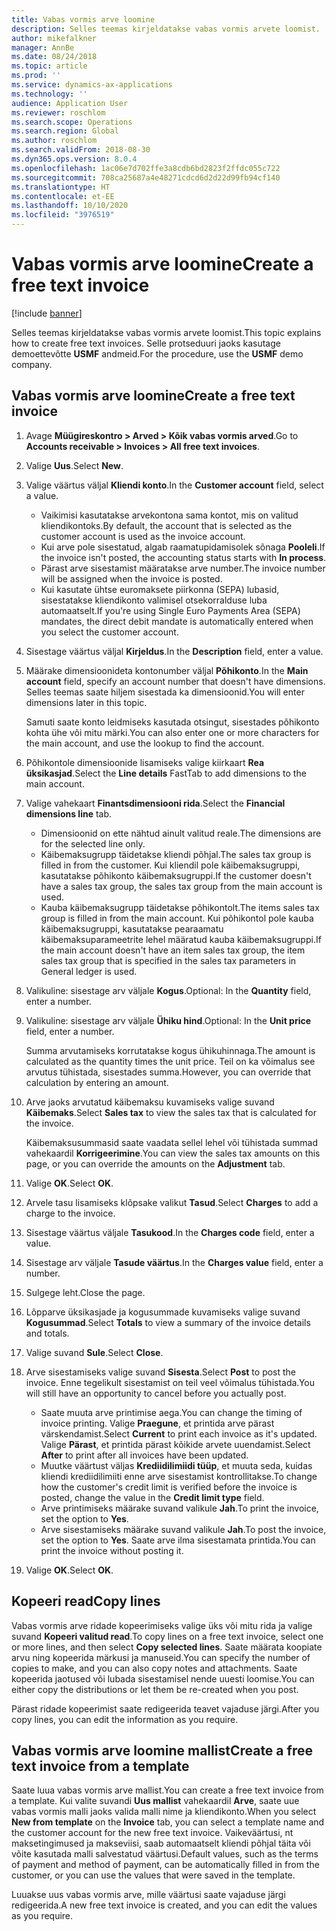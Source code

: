 ```yaml
---
title: Vabas vormis arve loomine
description: Selles teemas kirjeldatakse vabas vormis arvete loomist.
author: mikefalkner
manager: AnnBe
ms.date: 08/24/2018
ms.topic: article
ms.prod: ''
ms.service: dynamics-ax-applications
ms.technology: ''
audience: Application User
ms.reviewer: roschlom
ms.search.scope: Operations
ms.search.region: Global
ms.author: roschlom
ms.search.validFrom: 2018-08-30
ms.dyn365.ops.version: 8.0.4
ms.openlocfilehash: 1ac06e7d702ffe3a8cdb6bd2823f2ffdc055c722
ms.sourcegitcommit: 708ca25687a4e48271cdcd6d2d22d99fb94cf140
ms.translationtype: HT
ms.contentlocale: et-EE
ms.lasthandoff: 10/10/2020
ms.locfileid: "3976519"
---
```

# <a name="create-a-free-text-invoice"></a><span data-ttu-id="79b85-103">Vabas vormis arve loomine</span><span class="sxs-lookup"><span data-stu-id="79b85-103">Create a free text invoice</span></span>

[!include [banner](../includes/banner.md)]

<span data-ttu-id="79b85-104">Selles teemas kirjeldatakse vabas vormis arvete loomist.</span><span class="sxs-lookup"><span data-stu-id="79b85-104">This topic explains how to create free text invoices.</span></span> <span data-ttu-id="79b85-105">Selle protseduuri jaoks kasutage demoettevõtte **USMF** andmeid.</span><span class="sxs-lookup"><span data-stu-id="79b85-105">For the procedure, use the **USMF** demo company.</span></span>

## <a name="create-a-free-text-invoice"></a><span data-ttu-id="79b85-106">Vabas vormis arve loomine</span><span class="sxs-lookup"><span data-stu-id="79b85-106">Create a free text invoice</span></span>

1. <span data-ttu-id="79b85-107">Avage **Müügireskontro \> Arved \> Kõik vabas vormis arved**.</span><span class="sxs-lookup"><span data-stu-id="79b85-107">Go to **Accounts receivable \> Invoices \> All free text invoices**.</span></span>
2. <span data-ttu-id="79b85-108">Valige **Uus**.</span><span class="sxs-lookup"><span data-stu-id="79b85-108">Select **New**.</span></span>
3. <span data-ttu-id="79b85-109">Valige väärtus väljal **Kliendi konto**.</span><span class="sxs-lookup"><span data-stu-id="79b85-109">In the **Customer account** field, select a value.</span></span>

    * <span data-ttu-id="79b85-110">Vaikimisi kasutatakse arvekontona sama kontot, mis on valitud kliendikontoks.</span><span class="sxs-lookup"><span data-stu-id="79b85-110">By default, the account that is selected as the customer account is used as the invoice account.</span></span>
    * <span data-ttu-id="79b85-111">Kui arve pole sisestatud, algab raamatupidamisolek sõnaga **Pooleli**.</span><span class="sxs-lookup"><span data-stu-id="79b85-111">If the invoice isn't posted, the accounting status starts with **In process**.</span></span>
    * <span data-ttu-id="79b85-112">Pärast arve sisestamist määratakse arve number.</span><span class="sxs-lookup"><span data-stu-id="79b85-112">The invoice number will be assigned when the invoice is posted.</span></span>
    * <span data-ttu-id="79b85-113">Kui kasutate ühtse euromaksete piirkonna (SEPA) lubasid, sisestatakse kliendikonto valimisel otsekorralduse luba automaatselt.</span><span class="sxs-lookup"><span data-stu-id="79b85-113">If you're using Single Euro Payments Area (SEPA) mandates, the direct debit mandate is automatically entered when you select the customer account.</span></span>

4. <span data-ttu-id="79b85-114">Sisestage väärtus väljal **Kirjeldus**.</span><span class="sxs-lookup"><span data-stu-id="79b85-114">In the **Description** field, enter a value.</span></span>
5. <span data-ttu-id="79b85-115">Määrake dimensioonideta kontonumber väljal **Põhikonto**.</span><span class="sxs-lookup"><span data-stu-id="79b85-115">In the **Main account** field, specify an account number that doesn't have dimensions.</span></span> <span data-ttu-id="79b85-116">Selles teemas saate hiljem sisestada ka dimensioonid.</span><span class="sxs-lookup"><span data-stu-id="79b85-116">You will enter dimensions later in this topic.</span></span>

    <span data-ttu-id="79b85-117">Samuti saate konto leidmiseks kasutada otsingut, sisestades põhikonto kohta ühe või mitu märki.</span><span class="sxs-lookup"><span data-stu-id="79b85-117">You can also enter one or more characters for the main account, and use the lookup to find the account.</span></span>

6. <span data-ttu-id="79b85-118">Põhikontole dimensioonide lisamiseks valige kiirkaart **Rea üksikasjad**.</span><span class="sxs-lookup"><span data-stu-id="79b85-118">Select the **Line details** FastTab to add dimensions to the main account.</span></span>
7. <span data-ttu-id="79b85-119">Valige vahekaart **Finantsdimensiooni rida**.</span><span class="sxs-lookup"><span data-stu-id="79b85-119">Select the **Financial dimensions line** tab.</span></span>

    * <span data-ttu-id="79b85-120">Dimensioonid on ette nähtud ainult valitud reale.</span><span class="sxs-lookup"><span data-stu-id="79b85-120">The dimensions are for the selected line only.</span></span>
    * <span data-ttu-id="79b85-121">Käibemaksugrupp täidetakse kliendi põhjal.</span><span class="sxs-lookup"><span data-stu-id="79b85-121">The sales tax group is filled in from the customer.</span></span> <span data-ttu-id="79b85-122">Kui kliendil pole käibemaksugruppi, kasutatakse põhikonto käibemaksugruppi.</span><span class="sxs-lookup"><span data-stu-id="79b85-122">If the customer doesn't have a sales tax group, the sales tax group from the main account is used.</span></span>
    * <span data-ttu-id="79b85-123">Kauba käibemaksugrupp täidetakse põhikontolt.</span><span class="sxs-lookup"><span data-stu-id="79b85-123">The items sales tax group is filled in from the main account.</span></span> <span data-ttu-id="79b85-124">Kui põhikontol pole kauba käibemaksugruppi, kasutatakse pearaamatu käibemaksuparameetrite lehel määratud kauba käibemaksugruppi.</span><span class="sxs-lookup"><span data-stu-id="79b85-124">If the main account doesn't have an item sales tax group, the item sales tax group that is specified in the sales tax parameters in General ledger is used.</span></span>

8. <span data-ttu-id="79b85-125">Valikuline: sisestage arv väljale **Kogus**.</span><span class="sxs-lookup"><span data-stu-id="79b85-125">Optional: In the **Quantity** field, enter a number.</span></span>
9. <span data-ttu-id="79b85-126">Valikuline: sisestage arv väljale **Ühiku hind**.</span><span class="sxs-lookup"><span data-stu-id="79b85-126">Optional: In the **Unit price** field, enter a number.</span></span>

    <span data-ttu-id="79b85-127">Summa arvutamiseks korrutatakse kogus ühikuhinnaga.</span><span class="sxs-lookup"><span data-stu-id="79b85-127">The amount is calculated as the quantity times the unit price.</span></span> <span data-ttu-id="79b85-128">Teil on ka võimalus see arvutus tühistada, sisestades summa.</span><span class="sxs-lookup"><span data-stu-id="79b85-128">However, you can override that calculation by entering an amount.</span></span>

10. <span data-ttu-id="79b85-129">Arve jaoks arvutatud käibemaksu kuvamiseks valige suvand **Käibemaks**.</span><span class="sxs-lookup"><span data-stu-id="79b85-129">Select **Sales tax** to view the sales tax that is calculated for the invoice.</span></span>

    <span data-ttu-id="79b85-130">Käibemaksusummasid saate vaadata sellel lehel või tühistada summad vahekaardil **Korrigeerimine**.</span><span class="sxs-lookup"><span data-stu-id="79b85-130">You can view the sales tax amounts on this page, or you can override the amounts on the **Adjustment** tab.</span></span>

11. <span data-ttu-id="79b85-131">Valige **OK**.</span><span class="sxs-lookup"><span data-stu-id="79b85-131">Select **OK**.</span></span>
12. <span data-ttu-id="79b85-132">Arvele tasu lisamiseks klõpsake valikut **Tasud**.</span><span class="sxs-lookup"><span data-stu-id="79b85-132">Select **Charges** to add a charge to the invoice.</span></span>
13. <span data-ttu-id="79b85-133">Sisestage väärtus väljale **Tasukood**.</span><span class="sxs-lookup"><span data-stu-id="79b85-133">In the **Charges code** field, enter a value.</span></span>
14. <span data-ttu-id="79b85-134">Sisestage arv väljale **Tasude väärtus**.</span><span class="sxs-lookup"><span data-stu-id="79b85-134">In the **Charges value** field, enter a number.</span></span>
15. <span data-ttu-id="79b85-135">Sulgege leht.</span><span class="sxs-lookup"><span data-stu-id="79b85-135">Close the page.</span></span>
16. <span data-ttu-id="79b85-136">Lõpparve üksikasjade ja kogusummade kuvamiseks valige suvand **Kogusummad**.</span><span class="sxs-lookup"><span data-stu-id="79b85-136">Select **Totals** to view a summary of the invoice details and totals.</span></span>
17. <span data-ttu-id="79b85-137">Valige suvand **Sule**.</span><span class="sxs-lookup"><span data-stu-id="79b85-137">Select **Close**.</span></span>
18. <span data-ttu-id="79b85-138">Arve sisestamiseks valige suvand **Sisesta**.</span><span class="sxs-lookup"><span data-stu-id="79b85-138">Select **Post** to post the invoice.</span></span> <span data-ttu-id="79b85-139">Enne tegelikult sisestamist on teil veel võimalus tühistada.</span><span class="sxs-lookup"><span data-stu-id="79b85-139">You will still have an opportunity to cancel before you actually post.</span></span>

    * <span data-ttu-id="79b85-140">Saate muuta arve printimise aega.</span><span class="sxs-lookup"><span data-stu-id="79b85-140">You can change the timing of invoice printing.</span></span> <span data-ttu-id="79b85-141">Valige **Praegune**, et printida arve pärast värskendamist.</span><span class="sxs-lookup"><span data-stu-id="79b85-141">Select **Current** to print each invoice as it's updated.</span></span> <span data-ttu-id="79b85-142">Valige **Pärast**, et printida pärast kõikide arvete uuendamist.</span><span class="sxs-lookup"><span data-stu-id="79b85-142">Select **After** to print after all invoices have been updated.</span></span>
    * <span data-ttu-id="79b85-143">Muutke väärtust väljas **Krediidilimiidi tüüp**, et muuta seda, kuidas kliendi krediidilimiiti enne arve sisestamist kontrollitakse.</span><span class="sxs-lookup"><span data-stu-id="79b85-143">To change how the customer's credit limit is verified before the invoice is posted, change the value in the **Credit limit type** field.</span></span>
    * <span data-ttu-id="79b85-144">Arve printimiseks määrake suvand valikule **Jah**.</span><span class="sxs-lookup"><span data-stu-id="79b85-144">To print the invoice, set the option to **Yes**.</span></span>
    * <span data-ttu-id="79b85-145">Arve sisestamiseks määrake suvand valikule **Jah**.</span><span class="sxs-lookup"><span data-stu-id="79b85-145">To post the invoice, set the option to **Yes**.</span></span> <span data-ttu-id="79b85-146">Saate arve ilma sisestamata printida.</span><span class="sxs-lookup"><span data-stu-id="79b85-146">You can print the invoice without posting it.</span></span>

19. <span data-ttu-id="79b85-147">Valige **OK**.</span><span class="sxs-lookup"><span data-stu-id="79b85-147">Select **OK**.</span></span>

## <a name="copy-lines"></a><span data-ttu-id="79b85-148">Kopeeri read</span><span class="sxs-lookup"><span data-stu-id="79b85-148">Copy lines</span></span>
<span data-ttu-id="79b85-149">Vabas vormis arve ridade kopeerimiseks valige üks või mitu rida ja valige suvand **Kopeeri valitud read**.</span><span class="sxs-lookup"><span data-stu-id="79b85-149">To copy lines on a free text invoice, select one or more lines, and then select **Copy selected lines**.</span></span> <span data-ttu-id="79b85-150">Saate määrata koopiate arvu ning kopeerida märkusi ja manuseid.</span><span class="sxs-lookup"><span data-stu-id="79b85-150">You can specify the number of copies to make, and you can also copy notes and attachments.</span></span> <span data-ttu-id="79b85-151">Saate kopeerida jaotused või lubada sisestamisel nende uuesti loomise.</span><span class="sxs-lookup"><span data-stu-id="79b85-151">You can either copy the distributions or let them be re-created when you post.</span></span>

<span data-ttu-id="79b85-152">Pärast ridade kopeerimist saate redigeerida teavet vajaduse järgi.</span><span class="sxs-lookup"><span data-stu-id="79b85-152">After you copy lines, you can edit the information as you require.</span></span>

## <a name="create-a-free-text-invoice-from-a-template"></a><span data-ttu-id="79b85-153">Vabas vormis arve loomine mallist</span><span class="sxs-lookup"><span data-stu-id="79b85-153">Create a free text invoice from a template</span></span>
<span data-ttu-id="79b85-154">Saate luua vabas vormis arve mallist.</span><span class="sxs-lookup"><span data-stu-id="79b85-154">You can create a free text invoice from a template.</span></span> <span data-ttu-id="79b85-155">Kui valite suvandi **Uus mallist** vahekaardil **Arve**, saate uue vabas vormis malli jaoks valida malli nime ja kliendikonto.</span><span class="sxs-lookup"><span data-stu-id="79b85-155">When you select **New from template** on the **Invoice** tab, you can select a template name and the customer account for the new free text invoice.</span></span> <span data-ttu-id="79b85-156">Vaikeväärtusi, nt maksetingimused ja makseviisi, saab automaatselt kliendi põhjal täita või võite kasutada malli salvestatud väärtusi.</span><span class="sxs-lookup"><span data-stu-id="79b85-156">Default values, such as the terms of payment and method of payment, can be automatically filled in from the customer, or you can use the values that were saved in the template.</span></span>

<span data-ttu-id="79b85-157">Luuakse uus vabas vormis arve, mille väärtusi saate vajaduse järgi redigeerida.</span><span class="sxs-lookup"><span data-stu-id="79b85-157">A new free text invoice is created, and you can edit the values as you require.</span></span>
